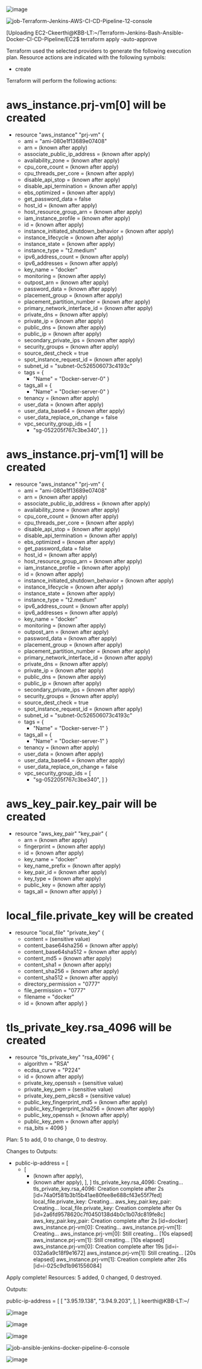 
![image](https://github.com/Keerthibb/Terraform-Jenkins-Ansible-Docker-CI-CD-Pipeline/assets/92278245/21d9de1a-316b-43b9-8324-6d962d848ea1)

![job-Terraform-Jenkins-AWS-CI-CD-Pipeline-12-console](https://github.com/Keerthibb/Terraform-Jenkins-Ansible-Docker-CI-CD-Pipeline/assets/92278245/3c200225-41fd-43ae-834e-e1fad8234246)


[Uploading EC2-Ckeerthi@KBB-LT:~/Terraform-Jenkins-Bash-Ansible-Docker-CI-CD-Pipeline/EC2$ terraform apply -auto-approve

Terraform used the selected providers to generate the following execution plan. Resource actions are indicated with the following symbols:
  + create

Terraform will perform the following actions:

  # aws_instance.prj-vm[0] will be created
  + resource "aws_instance" "prj-vm" {
      + ami                                  = "ami-080e1f13689e07408"
      + arn                                  = (known after apply)
      + associate_public_ip_address          = (known after apply)
      + availability_zone                    = (known after apply)
      + cpu_core_count                       = (known after apply)
      + cpu_threads_per_core                 = (known after apply)
      + disable_api_stop                     = (known after apply)
      + disable_api_termination              = (known after apply)
      + ebs_optimized                        = (known after apply)
      + get_password_data                    = false
      + host_id                              = (known after apply)
      + host_resource_group_arn              = (known after apply)
      + iam_instance_profile                 = (known after apply)
      + id                                   = (known after apply)
      + instance_initiated_shutdown_behavior = (known after apply)
      + instance_lifecycle                   = (known after apply)
      + instance_state                       = (known after apply)
      + instance_type                        = "t2.medium"
      + ipv6_address_count                   = (known after apply)
      + ipv6_addresses                       = (known after apply)
      + key_name                             = "docker"
      + monitoring                           = (known after apply)
      + outpost_arn                          = (known after apply)
      + password_data                        = (known after apply)
      + placement_group                      = (known after apply)
      + placement_partition_number           = (known after apply)
      + primary_network_interface_id         = (known after apply)
      + private_dns                          = (known after apply)
      + private_ip                           = (known after apply)
      + public_dns                           = (known after apply)
      + public_ip                            = (known after apply)
      + secondary_private_ips                = (known after apply)
      + security_groups                      = (known after apply)
      + source_dest_check                    = true
      + spot_instance_request_id             = (known after apply)
      + subnet_id                            = "subnet-0c526506073c4193c"
      + tags                                 = {
          + "Name" = "Docker-server-0"
        }
      + tags_all                             = {
          + "Name" = "Docker-server-0"
        }
      + tenancy                              = (known after apply)
      + user_data                            = (known after apply)
      + user_data_base64                     = (known after apply)
      + user_data_replace_on_change          = false
      + vpc_security_group_ids               = [
          + "sg-052205f767c3be340",
        ]
    }

  # aws_instance.prj-vm[1] will be created
  + resource "aws_instance" "prj-vm" {
      + ami                                  = "ami-080e1f13689e07408"
      + arn                                  = (known after apply)
      + associate_public_ip_address          = (known after apply)
      + availability_zone                    = (known after apply)
      + cpu_core_count                       = (known after apply)
      + cpu_threads_per_core                 = (known after apply)
      + disable_api_stop                     = (known after apply)
      + disable_api_termination              = (known after apply)
      + ebs_optimized                        = (known after apply)
      + get_password_data                    = false
      + host_id                              = (known after apply)
      + host_resource_group_arn              = (known after apply)
      + iam_instance_profile                 = (known after apply)
      + id                                   = (known after apply)
      + instance_initiated_shutdown_behavior = (known after apply)
      + instance_lifecycle                   = (known after apply)
      + instance_state                       = (known after apply)
      + instance_type                        = "t2.medium"
      + ipv6_address_count                   = (known after apply)
      + ipv6_addresses                       = (known after apply)
      + key_name                             = "docker"
      + monitoring                           = (known after apply)
      + outpost_arn                          = (known after apply)
      + password_data                        = (known after apply)
      + placement_group                      = (known after apply)
      + placement_partition_number           = (known after apply)
      + primary_network_interface_id         = (known after apply)
      + private_dns                          = (known after apply)
      + private_ip                           = (known after apply)
      + public_dns                           = (known after apply)
      + public_ip                            = (known after apply)
      + secondary_private_ips                = (known after apply)
      + security_groups                      = (known after apply)
      + source_dest_check                    = true
      + spot_instance_request_id             = (known after apply)
      + subnet_id                            = "subnet-0c526506073c4193c"
      + tags                                 = {
          + "Name" = "Docker-server-1"
        }
      + tags_all                             = {
          + "Name" = "Docker-server-1"
        }
      + tenancy                              = (known after apply)
      + user_data                            = (known after apply)
      + user_data_base64                     = (known after apply)
      + user_data_replace_on_change          = false
      + vpc_security_group_ids               = [
          + "sg-052205f767c3be340",
        ]
    }

  # aws_key_pair.key_pair will be created
  + resource "aws_key_pair" "key_pair" {
      + arn             = (known after apply)
      + fingerprint     = (known after apply)
      + id              = (known after apply)
      + key_name        = "docker"
      + key_name_prefix = (known after apply)
      + key_pair_id     = (known after apply)
      + key_type        = (known after apply)
      + public_key      = (known after apply)
      + tags_all        = (known after apply)
    }

  # local_file.private_key will be created
  + resource "local_file" "private_key" {
      + content              = (sensitive value)
      + content_base64sha256 = (known after apply)
      + content_base64sha512 = (known after apply)
      + content_md5          = (known after apply)
      + content_sha1         = (known after apply)
      + content_sha256       = (known after apply)
      + content_sha512       = (known after apply)
      + directory_permission = "0777"
      + file_permission      = "0777"
      + filename             = "docker"
      + id                   = (known after apply)
    }

  # tls_private_key.rsa_4096 will be created
  + resource "tls_private_key" "rsa_4096" {
      + algorithm                     = "RSA"
      + ecdsa_curve                   = "P224"
      + id                            = (known after apply)
      + private_key_openssh           = (sensitive value)
      + private_key_pem               = (sensitive value)
      + private_key_pem_pkcs8         = (sensitive value)
      + public_key_fingerprint_md5    = (known after apply)
      + public_key_fingerprint_sha256 = (known after apply)
      + public_key_openssh            = (known after apply)
      + public_key_pem                = (known after apply)
      + rsa_bits                      = 4096
    }

Plan: 5 to add, 0 to change, 0 to destroy.

Changes to Outputs:
  + public-ip-address = [
      + [
          + (known after apply),
          + (known after apply),
        ],
    ]
tls_private_key.rsa_4096: Creating...
tls_private_key.rsa_4096: Creation complete after 2s [id=74a0f581b3b15b41ae80fee8e688cf43e55f7fed]
local_file.private_key: Creating...
aws_key_pair.key_pair: Creating...
local_file.private_key: Creation complete after 0s [id=2a6fd9578620c7f0450138d4b0c1b07dc819fe8c]
aws_key_pair.key_pair: Creation complete after 2s [id=docker]
aws_instance.prj-vm[0]: Creating...
aws_instance.prj-vm[1]: Creating...
aws_instance.prj-vm[0]: Still creating... [10s elapsed]
aws_instance.prj-vm[1]: Still creating... [10s elapsed]
aws_instance.prj-vm[0]: Creation complete after 19s [id=i-032a6a9c18f9e1672]
aws_instance.prj-vm[1]: Still creating... [20s elapsed]
aws_instance.prj-vm[1]: Creation complete after 26s [id=i-025c9d1b961556084]

Apply complete! Resources: 5 added, 0 changed, 0 destroyed.

Outputs:

public-ip-address = [
  [
    "3.95.19.138",
    "3.94.9.203",
  ],
]
keerthi@KBB-LT:~/


![image](https://github.com/Keerthibb/Terraform-Jenkins-Ansible-Docker-CI-CD-Pipeline/assets/92278245/59a2e52d-9072-4d2c-bff3-98dfa619027c)



![image](https://github.com/Keerthibb/Terraform-Jenkins-Ansible-Docker-CI-CD-Pipeline/assets/92278245/fab05cd8-5fcb-4e8b-8770-543cc9078566)

![image](https://github.com/Keerthibb/Terraform-Jenkins-Ansible-Docker-CI-CD-Pipeline/assets/92278245/c996e228-c6b8-4f9a-9e6f-b2ed72240abe)


![job-ansible-jenkins-docker-pipeline-6-console](https://github.com/Keerthibb/Terraform-Jenkins-Ansible-Docker-CI-CD-Pipeline/assets/92278245/f40ca8e5-d342-4cf6-a459-df2f8186220c)


![image](https://github.com/Keerthibb/Terraform-Jenkins-Ansible-Docker-CI-CD-Pipeline/assets/92278245/7315c861-8761-4d0b-b1d9-81337ad222d6)



